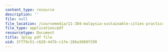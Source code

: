 ```yaml
---
content_type: resource
description: ''
file: null
file_location: /coursemedia/11-384-malaysia-sustainable-cities-practicum-spring-2018/3f779c51c620447bc1fe286a3068f299_AuSAXLGGnXU.pdf
file_type: application/pdf
resourcetype: Document
title: 3play pdf file
uid: 3f779c51-c620-447b-c1fe-286a3068f299
---
```

